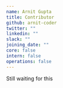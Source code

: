 ```yaml
---
name: Arnit Gupta
title: Contributor
github: arnit-coder
twitter: ""
linkedin: ""
slack: ""
joining_date: ""
core: false
intern: false
operations: false
---
```


Still waiting for this
